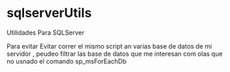 # sqlserverUtils
Utilidades Para SQLServer

Para evitar Evitar correr el mismo script an varias base de datos de mi servidor , peudeo filtrar las base de datos que me interesan com olas que no usnado el comando 
sp_msForEachDb


